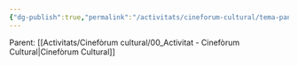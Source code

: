 ```yaml
---
{"dg-publish":true,"permalink":"/activitats/cineforum-cultural/tema-pandemia/"}
---
```


Parent: [[Activitats/Cinefòrum cultural/00_Activitat - Cinefòrum Cultural\|Cinefòrum Cultural]]